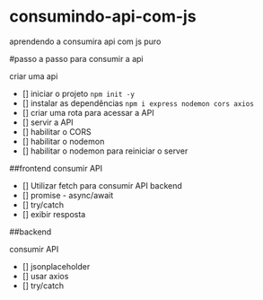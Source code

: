 # consumindo-api-com-js
aprendendo a consumira api com js puro

#passo a passo para consumir a api

criar uma api
- [] iniciar o projeto `npm init -y`
- [] instalar as dependências `npm i express nodemon cors axios`
- [] criar uma rota para acessar a API
- [] servir a API
- [] habilitar o CORS
- [] habilitar o nodemon
- [] habilitar o nodemon para reiniciar o server

##frontend
consumir API

- [] Utilizar fetch para consumir API backend
- [] promise - async/await
- [] try/catch
- [] exibir resposta

##backend

consumir API
- [] jsonplaceholder
- [] usar axios
- [] try/catch